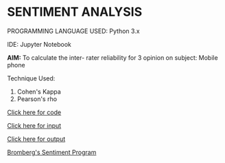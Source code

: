 # SENTIMENT ANALYSIS

PROGRAMMING LANGUAGE USED: Python 3.x

IDE: Jupyter Notebook

**AIM:** To calculate the inter- rater reliability for 3 opinion on subject: Mobile phone

Technique Used:  
1. Cohen's Kappa
2. Pearson's rho
		
[Click here for code](https://github.com/ktyagi12/Projects/tree/master/Emotions_Evaluation/code)

[Click here for input](https://github.com/ktyagi12/Projects/tree/master/Emotions_Evaluation/input)

[Click here for output](https://github.com/ktyagi12/Projects/tree/master/Emotions_Evaluation/output)
				
[Bromberg's Sentiment Program](http://andybromberg.com/sentiment-analysis-python/)
